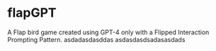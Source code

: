 # flapGPT
A Flap bird game created using GPT-4 only with a Flipped Interaction Prompting Pattern.
asdadasdasddas
asdasdasdsadasasdads
